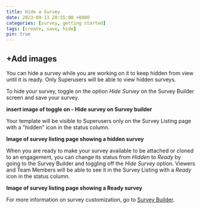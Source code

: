 ```yaml
---
title: Hide a Survey
date: 2023-09-13 20:55:00 +0800
categories: [survey, getting started]
tags: [create, save, hide]
pin: true
---
```


## +Add images

You can hide a survey while you are working on it to keep hidden from view until it is ready. Only Superusers will be able to view hidden surveys.

To hide your survey, toggle on the option *Hide Survey* on the Survey Builder screen and save your survey.
   
**insert image of toggle on - Hide survey on Survey builder**

Your template will be visible to Superusers only on the Survey Listing page with a "hidden" icon in the status column. 

**Image of survey listing page showing a hidden survey**

When you are ready to make your survey available to be attached or cloned to an engagement, you can change its status from *Hidden* to *Ready* by going to the Survey Builder and toggling off the *Hide Survey* option. Viewers and Team Members will be able to see it in the Survey Listing with a *Ready* icon in the status column. 

**Image of survey listing page showing a Ready survey**

For more information on survey customization, go to [Survey Builder](/met-guide/posts/survey-builder/).
